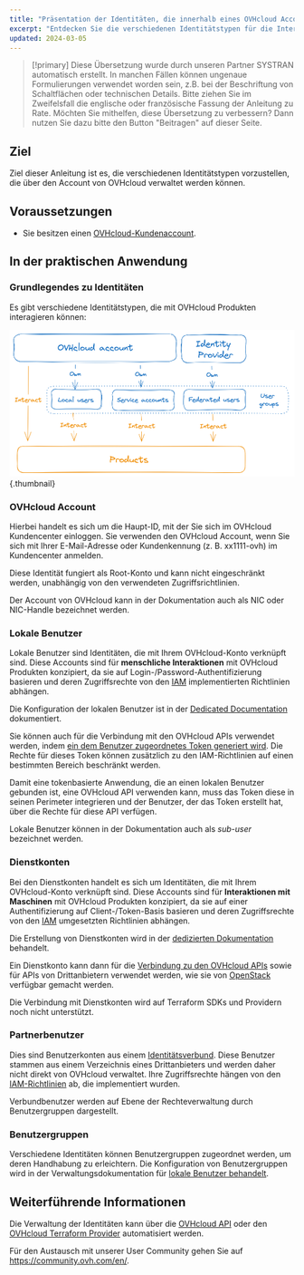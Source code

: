 ```yaml
---
title: "Präsentation der Identitäten, die innerhalb eines OVHcloud Accounts interagieren können"
excerpt: "Entdecken Sie die verschiedenen Identitätstypen für die Interaktion mit einem OVHcloud Produkt"
updated: 2024-03-05
---
```


> [!primary]
> Diese Übersetzung wurde durch unseren Partner SYSTRAN automatisch erstellt. In manchen Fällen können ungenaue Formulierungen verwendet worden sein, z.B. bei der Beschriftung von Schaltflächen oder technischen Details. Bitte ziehen Sie im Zweifelsfall die englische oder französische Fassung der Anleitung zu Rate. Möchten Sie mithelfen, diese Übersetzung zu verbessern? Dann nutzen Sie dazu bitte den Button "Beitragen" auf dieser Seite.
>

## Ziel

Ziel dieser Anleitung ist es, die verschiedenen Identitätstypen vorzustellen, die über den Account von OVHcloud verwaltet werden können.

## Voraussetzungen

- Sie besitzen einen [OVHcloud-Kundenaccount](/pages/account_and_service_management/account_information/ovhcloud-account-creation).

## In der praktischen Anwendung

### Grundlegendes zu Identitäten

Es gibt verschiedene Identitätstypen, die mit OVHcloud Produkten interagieren können:

![identities-types](images/identities_types.png){.thumbnail}

### OVHcloud Account

Hierbei handelt es sich um die Haupt-ID, mit der Sie sich im OVHcloud Kundencenter einloggen. Sie verwenden den OVHcloud Account, wenn Sie sich mit Ihrer E-Mail-Adresse oder Kundenkennung (z. B. xx1111-ovh) im Kundencenter anmelden.

Diese Identität fungiert als Root-Konto und kann nicht eingeschränkt werden, unabhängig von den verwendeten Zugriffsrichtlinien.

Der Account von OVHcloud kann in der Dokumentation auch als NIC oder NIC-Handle bezeichnet werden.

### Lokale Benutzer

Lokale Benutzer sind Identitäten, die mit Ihrem OVHcloud-Konto verknüpft sind. Diese Accounts sind für **menschliche Interaktionen** mit OVHcloud Produkten konzipiert, da sie auf Login-/Password-Authentifizierung basieren und deren Zugriffsrechte von den [IAM](/pages/account_and_service_management/account_information/iam-policy-ui) implementierten Richtlinien abhängen.

Die Konfiguration der lokalen Benutzer ist in der [Dedicated Documentation](/pages/account_and_service_management/account_information/ovhcloud-users-management) dokumentiert.

Sie können auch für die Verbindung mit den OVHcloud APIs verwendet werden, indem [ein dem Benutzer zugeordnetes Token generiert wird](/pages/manage_and_operate/api/first-steps). Die Rechte für dieses Token können zusätzlich zu den IAM-Richtlinien auf einen bestimmten Bereich beschränkt werden.

Damit eine tokenbasierte Anwendung, die an einen lokalen Benutzer gebunden ist, eine OVHcloud API verwenden kann, muss das Token diese in seinen Perimeter integrieren und der Benutzer, der das Token erstellt hat, über die Rechte für diese API verfügen.

Lokale Benutzer können in der Dokumentation auch als *sub-user* bezeichnet werden.

### Dienstkonten

Bei den Dienstkonten handelt es sich um Identitäten, die mit Ihrem OVHcloud-Konto verknüpft sind. Diese Accounts sind für **Interaktionen mit Maschinen** mit OVHcloud Produkten konzipiert, da sie auf einer Authentifizierung auf Client-/Token-Basis basieren und deren Zugriffsrechte von den [IAM](/pages/account_and_service_management/account_information/iam-policy-ui) umgesetzten Richtlinien abhängen.

Die Erstellung von Dienstkonten wird in der [dedizierten Dokumentation](/pages/manage_and_operate/api/manage-service-account) behandelt.

Ein Dienstkonto kann dann für die [Verbindung zu den OVHcloud APIs](/pages/account_and_service_management/account_information/authenticate-api-with-service-account) sowie für APIs von Drittanbietern verwendet werden, wie sie von [OpenStack](/pages/manage_and_operate/iam/authenticate-api-openstack-with-service-account) verfügbar gemacht werden.

Die Verbindung mit Dienstkonten wird auf Terraform SDKs und Providern noch nicht unterstützt.

### Partnerbenutzer

Dies sind Benutzerkonten aus einem [Identitätsverbund](/products/manage-operate-user-federation). Diese Benutzer stammen aus einem Verzeichnis eines Drittanbieters und werden daher nicht direkt von OVHcloud verwaltet. Ihre Zugriffsrechte hängen von den [IAM-Richtlinien](/pages/account_and_service_management/account_information/iam-policy-ui) ab, die implementiert wurden.

Verbundbenutzer werden auf Ebene der Rechteverwaltung durch Benutzergruppen dargestellt.

### Benutzergruppen

Verschiedene Identitäten können Benutzergruppen zugeordnet werden, um deren Handhabung zu erleichtern.
Die Konfiguration von Benutzergruppen wird in der Verwaltungsdokumentation für [lokale Benutzer behandelt](/pages/account_and_service_management/account_information/ovhcloud-users-management).

## Weiterführende Informationen

Die Verwaltung der Identitäten kann über die [OVHcloud API](/pages/manage_and_operate/api/first-steps) oder den [OVHcloud Terraform Provider](/pages/manage_and_operate/terraform/terraform-at-ovhcloud) automatisiert werden.

Für den Austausch mit unserer User Community gehen Sie auf <https://community.ovh.com/en/>.
